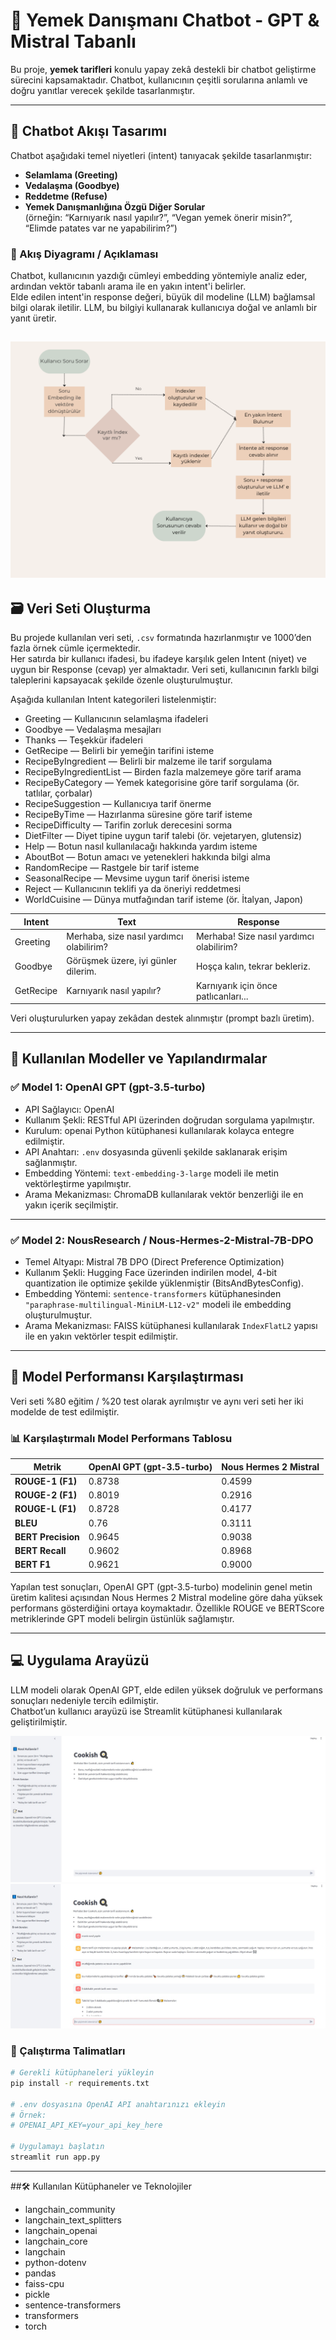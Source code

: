 # 🤖 Yemek Danışmanı Chatbot - GPT & Mistral Tabanlı

Bu proje, **yemek tarifleri** konulu yapay zekâ destekli bir chatbot geliştirme sürecini kapsamaktadır. Chatbot, kullanıcının çeşitli sorularına anlamlı ve doğru yanıtlar verecek şekilde tasarlanmıştır.

---

## 🧠 Chatbot Akışı Tasarımı

Chatbot aşağıdaki temel niyetleri (intent) tanıyacak şekilde tasarlanmıştır:

- **Selamlama (Greeting)**
- **Vedalaşma (Goodbye)**
- **Reddetme (Refuse)**
- **Yemek Danışmanlığına Özgü Diğer Sorular**  
  (örneğin: “Karnıyarık nasıl yapılır?”, “Vegan yemek önerir misin?”, “Elimde patates var ne yapabilirim?”)

### 🔁 Akış Diyagramı / Açıklaması

Chatbot, kullanıcının yazdığı cümleyi embedding yöntemiyle analiz eder, ardından vektör tabanlı arama ile en yakın intent'i belirler.  
Elde edilen intent'in response değeri, büyük dil modeline (LLM) bağlamsal bilgi olarak iletilir. LLM, bu bilgiyi kullanarak kullanıcıya doğal ve anlamlı bir yanıt üretir.

![Akis Diyagrami](https://github.com/sudenurGlcn/YemekChatbot/blob/main/images/AkisDiyagrami.png)
---

## 🗃️ Veri Seti Oluşturma

Bu projede kullanılan veri seti, `.csv` formatında hazırlanmıştır ve 1000’den fazla örnek cümle içermektedir.  
Her satırda bir kullanıcı ifadesi, bu ifadeye karşılık gelen Intent (niyet) ve uygun bir Response (cevap) yer almaktadır. Veri seti, kullanıcının farklı bilgi taleplerini kapsayacak şekilde özenle oluşturulmuştur.

Aşağıda kullanılan Intent kategorileri listelenmiştir:

- Greeting — Kullanıcının selamlaşma ifadeleri  
- Goodbye — Vedalaşma mesajları  
- Thanks — Teşekkür ifadeleri  
- GetRecipe — Belirli bir yemeğin tarifini isteme  
- RecipeByIngredient — Belirli bir malzeme ile tarif sorgulama  
- RecipeByIngredientList — Birden fazla malzemeye göre tarif arama  
- RecipeByCategory — Yemek kategorisine göre tarif sorgulama (ör. tatlılar, çorbalar)  
- RecipeSuggestion — Kullanıcıya tarif önerme  
- RecipeByTime — Hazırlanma süresine göre tarif isteme  
- RecipeDifficulty — Tarifin zorluk derecesini sorma  
- DietFilter — Diyet tipine uygun tarif talebi (ör. vejetaryen, glutensiz)  
- Help — Botun nasıl kullanılacağı hakkında yardım isteme  
- AboutBot — Botun amacı ve yetenekleri hakkında bilgi alma  
- RandomRecipe — Rastgele bir tarif isteme  
- SeasonalRecipe — Mevsime uygun tarif önerisi isteme  
- Reject — Kullanıcının teklifi ya da öneriyi reddetmesi  
- WorldCuisine — Dünya mutfağından tarif isteme (ör. İtalyan, Japon)

| Intent    | Text                            | Response                        |
|-----------|--------------------------------|--------------------------------|
| Greeting  | Merhaba, size nasıl yardımcı olabilirim? | Merhaba! Size nasıl yardımcı olabilirim? |
| Goodbye   | Görüşmek üzere, iyi günler dilerim.      | Hoşça kalın, tekrar bekleriz.   |
| GetRecipe | Karnıyarık nasıl yapılır?                 | Karnıyarık için önce patlıcanları... |

Veri oluşturulurken yapay zekâdan destek alınmıştır (prompt bazlı üretim).

---

## 🤖 Kullanılan Modeller ve Yapılandırmalar

### ✅ Model 1: OpenAI GPT (gpt-3.5-turbo)
- API Sağlayıcı: OpenAI  
- Kullanım Şekli: RESTful API üzerinden doğrudan sorgulama yapılmıştır.  
- Kurulum: openai Python kütüphanesi kullanılarak kolayca entegre edilmiştir.  
- API Anahtarı: `.env` dosyasında güvenli şekilde saklanarak erişim sağlanmıştır.  
- Embedding Yöntemi: `text-embedding-3-large` modeli ile metin vektörleştirme yapılmıştır.  
- Arama Mekanizması: ChromaDB kullanılarak vektör benzerliği ile en yakın içerik seçilmiştir.

---

### ✅ Model 2: NousResearch / Nous-Hermes-2-Mistral-7B-DPO
- Temel Altyapı: Mistral 7B DPO (Direct Preference Optimization)  
- Kullanım Şekli: Hugging Face üzerinden indirilen model, 4-bit quantization ile optimize şekilde yüklenmiştir (BitsAndBytesConfig).  
- Embedding Yöntemi: `sentence-transformers` kütüphanesinden `"paraphrase-multilingual-MiniLM-L12-v2"` modeli ile embedding oluşturulmuştur.  
- Arama Mekanizması: FAISS kütüphanesi kullanılarak `IndexFlatL2` yapısı ile en yakın vektörler tespit edilmiştir.

---

## 🤖 Model Performansı Karşılaştırması

Veri seti %80 eğitim / %20 test olarak ayrılmıştır ve aynı veri seti her iki modelde de test edilmiştir.

### 📊 Karşılaştırmalı Model Performans Tablosu

| Metrik           | OpenAI GPT (gpt-3.5-turbo) | Nous Hermes 2 Mistral |
|------------------|----------------------------|-----------------------|
| **ROUGE-1 (F1)** | 0.8738                     | 0.4599                |
| **ROUGE-2 (F1)** | 0.8019                     | 0.2916                |
| **ROUGE-L (F1)** | 0.8728                     | 0.4177                |
| **BLEU**         | 0.76                       | 0.3111                |
| **BERT Precision** | 0.9645                   | 0.9038                |
| **BERT Recall**    | 0.9602                   | 0.8968                |
| **BERT F1**        | 0.9621                   | 0.9000                |

Yapılan test sonuçları, OpenAI GPT (gpt-3.5-turbo) modelinin genel metin üretim kalitesi açısından Nous Hermes 2 Mistral modeline göre daha yüksek performans gösterdiğini ortaya koymaktadır. Özellikle ROUGE ve BERTScore metriklerinde GPT modeli belirgin üstünlük sağlamıştır.

---

## 💻 Uygulama Arayüzü

LLM modeli olarak OpenAI GPT, elde edilen yüksek doğruluk ve performans sonuçları nedeniyle tercih edilmiştir.  
Chatbot’un kullanıcı arayüzü ise Streamlit kütüphanesi kullanılarak geliştirilmiştir.  

![ChatbotArayüz](https://github.com/sudenurGlcn/YemekChatbot/blob/main/images/Cookish1.jpg)
![ChatbotArayüz](https://github.com/sudenurGlcn/YemekChatbot/blob/main/images/Cookish2.jpg)
### 🚀 Çalıştırma Talimatları

```bash
# Gerekli kütüphaneleri yükleyin
pip install -r requirements.txt

# .env dosyasına OpenAI API anahtarınızı ekleyin
# Örnek:
# OPENAI_API_KEY=your_api_key_here

# Uygulamayı başlatın
streamlit run app.py
```
---
##🛠️ Kullanılan Kütüphaneler ve Teknolojiler
-	langchain_community
-	langchain_text_splitters
-	langchain_openai
-	langchain_core
-	langchain
-	python-dotenv
-	pandas
-	faiss-cpu
-	pickle
-	sentence-transformers
-	transformers
-	torch

